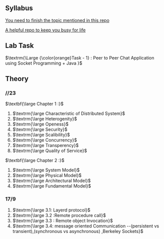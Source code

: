 ## Syllabus
[You need to finish the topic mentioned in this repo](https://github.com/donnemartin/system-design-primer)

[A helpful repo to keep you busy for life]( https://github.com/EbookFoundation/free-programming-books)



## Lab Task
$\textrm{\Large {\color{orange}Task - 1} : Peer to Peer Chat Application using Socket Programming + Java }$

## Theory

### //23
$\textbf{\large Chapter 1 :}$

<ol>
   <li>$\textrm{\large Characteristic of Distributed System}$</li>
   <li>$\textrm{\large Heterogenity}$</li>
   <li>$\textrm{\large Openess}$</li>
   <li>$\textrm{\large Security}$</li>
   <li>$\textrm{\large Scalibility}$</li>
   <li>$\textrm{\large Concurrency}$</li>
   <li>$\textrm{\large Transperency}$</li>
   <li>$\textrm{\large Quality of Service}$</li>
</ol>

$\textbf{\large Chapter 2 :}$
<ol>
   <li>$\textrm{\large System Model}$</li>
   <li>$\textrm{\large Physical Model}$</li>
   <li>$\textrm{\large Architectural Model}$</li>
   <li>$\textrm{\large Fundamental Model}$</li>
</ol>

### 17/9
<ol>
 <li>$\textrm{\large 3.1: Layerd protocol}$</li>
 <li>$\textrm{\large 3.2 :Remote procedure call}$</li>
 <li>$\textrm{\large 3.3 : Remote object Invocation}$</li>
 <li>$\textrm{\large 3.4: message oriented Communication --(persistent vs transient),(synchronous vs asynchronous) ,Berkeley Sockets}$</li>
</ol>
